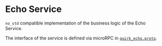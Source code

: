 # Echo Service

`no_std` compatible implementation of the business logic of the Echo Service.

The interface of the service is defined via microRPC in
[`quirk_echo.proto`](/quirk_echo_service/proto/quirk_echo.proto).
